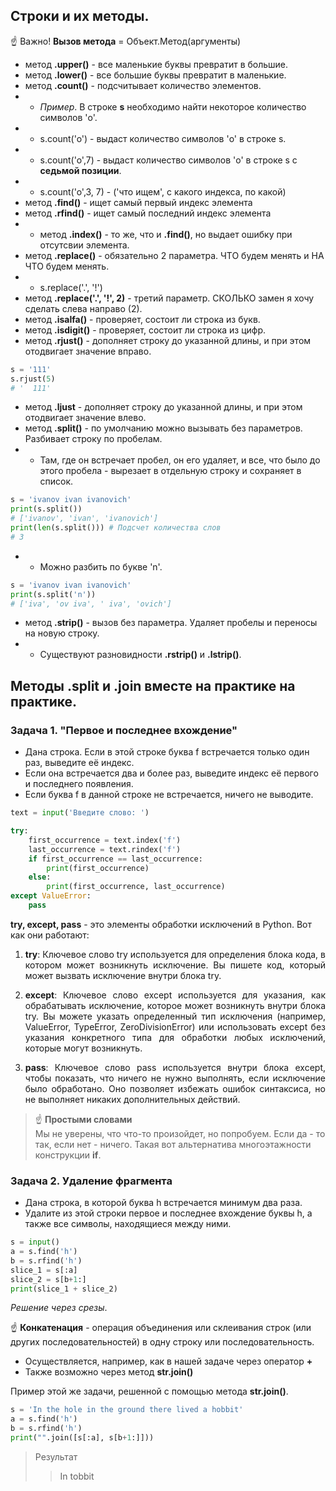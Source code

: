 ## Строки и их методы.


&#9757; Важно! **Вызов метода** = Объект.Метод(аргументы)

* метод **.upper()** - все маленькие буквы превратит в большие.
* метод **.lower()** - все большие буквы превратит в маленькие.
* метод **.count()** - подсчитывает количество элементов.
* * *Пример*. В строке **s** необходимо найти некоторое количество символов 'o'.
* * s.count('o') - выдаст количество символов 'o' в строке s.
* * s.count('o',7) - выдаст количество символов 'o' в строке s c **седьмой позиции**.
* * s.count('o',3, 7) - ('что ищем', с какого индекса, по какой)
* метод **.find()** - ищет самый первый индекс элемента
* метод **.rfind()** - ищет самый последний индекс элемента
* * метод **.index()**  - то же, что и **.find()**, но выдает ошибку при отсутсвии элемента.
* метод **.replace()** - обязательно 2 параметра. ЧТО будем менять и НА ЧТО будем менять.
* * s.replace('.', '!')
* метод **.replace('.', '!', 2)**  - третий параметр. СКОЛЬКО замен я хочу сделать слева направо (2).
* метод **.isalfa()**  - проверяет, состоит ли строка из букв.
* метод **.isdigit()** - проверяет, состоит ли строка из цифр.
* метод **.rjust()** - дополняет строку до указанной длины, и при этом отодвигает значение вправо.

```python
s = '111'
s.rjust(5)
# '  111'
```
* метод **.ljust** - дополняет строку до указанной длины, и при этом отодвигает значение влево.
* метод **.split()**  - по умолчанию можно вызывать без параметров. Разбивает строку по пробелам.
* * Там, где он встречает пробел, он его удаляет, и все, что было до этого пробела - вырезает в отдельную строку и сохраняет в список.
```python
s = 'ivanov ivan ivanovich'
print(s.split())
# ['ivanov', 'ivan', 'ivanovich']
print(len(s.split())) # Подсчет количества слов
# 3
```
* * Можно разбить по букве 'n'.
```python
s = 'ivanov ivan ivanovich'
print(s.split('n'))
# ['iva', 'ov iva', ' iva', 'ovich']
```
* метод **.strip()** - вызов без параметра. Удаляет пробелы и переносы на новую строку. 
*  * Существуют разновидности **.rstrip()** и **.lstrip()**.

## Методы .split и .join вместе на практике на практике.




### Задача 1. "Первое и последнее вхождение"
* Дана строка. Если в этой строке буква f встречается только один раз, выведите её индекс. 
* Если она встречается два и более раз, выведите индекс её первого и последнего появления.
* Если буква f в данной строке не встречается, ничего не выводите.

```python
text = input('Введите слово: ')

try:
    first_occurrence = text.index('f')
    last_occurrence = text.rindex('f')
    if first_occurrence == last_occurrence:
        print(first_occurrence)
    else:
        print(first_occurrence, last_occurrence)
except ValueError:
    pass
```
**try, except, pass** - это элементы обработки исключений в Python. Вот как они работают:
<div style="text-align: justify;">

1) **try**: Ключевое слово try используется для определения блока кода, в котором может возникнуть исключение. Вы пишете код, который может вызвать исключение внутри блока try.


2) **except**: Ключевое слово except используется для указания, как обрабатывать исключение, которое может возникнуть внутри блока try. Вы можете указать определенный тип исключения (например, ValueError, TypeError, ZeroDivisionError) или использовать except без указания конкретного типа для обработки любых исключений, которые могут возникнуть.


3) **pass**: Ключевое слово pass используется внутри блока except, чтобы показать, что ничего не нужно выполнять, если исключение было обработано. Оно позволяет избежать ошибок синтаксиса, но не выполняет никаких дополнительных действий.
</div>

> &#9757; **Простыми словами**  
>Мы не уверены, что что-то произойдет, но попробуем. Если да - то так, если нет - ничего.
>Такая вот альтернатива многоэтажности конструкции **if**.

### Задача 2. Удаление фрагмента

* Дана строка, в которой буква h встречается минимум два раза. 
* Удалите из этой строки первое и последнее вхождение буквы h, а также все символы, находящиеся между ними.

```python
s = input()
a = s.find('h')
b = s.rfind('h')
slice_1 = s[:a]
slice_2 = s[b+1:]
print(slice_1 + slice_2)
```
*Решение через срезы*. 

&#9757; **Конкатенация** - операция объединения или склеивания строк (или других последовательностей) в одну строку или последовательность.

* Осуществляется, например, как в нашей задаче через оператор **+**
* Также возможно через метод **str.join()**

Пример этой же задачи, решенной с помощью метода  **str.join()**.
```python
s = 'In the hole in the ground there lived a hobbit'
a = s.find('h')
b = s.rfind('h')
print("".join([s[:a], s[b+1:]]))
```
>Результат
> >In tobbit






